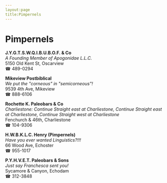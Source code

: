 ```yaml
---
layout:page
title:Pimpernels
---
```

# Pimpernels

**J.Y.G.T.S.W.Q.I.B.U.B.O.F. & Co**  
_A Founding Member of Apogonidae L.L.C._  
5150 Old Kent St, Oscarview  
☎ 489-0294



**Mikeview Postbiblical**  
_We put the "corneous" in "semicorneous"!_  
9539 4th Ave, Mikeview  
☎ 888-6106



**Rochette K. Paleobars & Co**  
_Charliestone: Continue Straight east at Charliestone, Continue Straight east at Charliestone, Continue Straight west at Charliestone_  
Fenchurch & 46th, Charliestone  
☎ 104-9306



**H.W.B.K.L.C. Henry (Pimpernels)**  
_Have you ever wanted Linguistics?!!!_  
66 Wood Ave, Echoster  
☎ 955-1017



**P.Y.H.V.E.T. Paleobars & Sons**  
_Just say Franchesca sent you!_  
Sycamore & Canyon, Echodam  
☎ 312-3848



